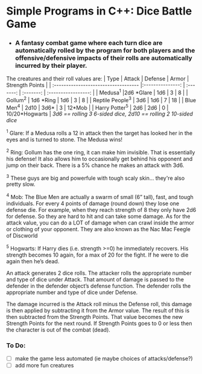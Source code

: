# Simple Programs in C++: Dice Battle Game
- ### A fantasy combat game where each turn dice are automatically rolled by the program for both players and the offensive/defensive impacts of their rolls are automatically incurred by their player.

The creatures and their roll values are:
| Type                                           |  Attack           | Defense | Armor   | Strength Points |
| :----------------------------------- |:---------------: | :-------: | :-------: | :-----------------: |
| Medusa<sup>1</sup>              |2d6 *Glare        | 1d6      | 3          | 8                         |
| Gollum<sup>2</sup>               | 1d6 *Ring        | 1d6      | 3          | 8                         |
| Reptile People<sup>3</sup>   | 3d6                  | 1d6      | 7          | 18                       |
|  Blue Men<sup>4</sup>          | 2d10                | 3d6\*   | 3          | 12\*Mob              |
|  Harry Potter<sup>5</sup>      | 2d6                  | 2d6     | 0          | 10/20\*Hogwarts |
*3d6 == rolling 3 6-sided dice, 2d10 == rolling 2 10-sided dice*

<sup>1</sup>  Glare: If a Medusa rolls a 12 in attack then the target has looked her in the eyes and is turned to stone. The Medusa wins!

<sup>2</sup> Ring: Gollum has the one ring, it can make him invisible. That is essentially his defense! It also allows him to occasionally get behind his opponent and jump on their back. There is a 5% chance he makes an attack with 3d6.

<sup>3</sup> These guys are big and powerfule with tough scaly skin... they're also pretty slow.

<sup>4</sup> Mob: The Blue Men are actually a swarm of small (6” tall), fast, and tough individuals. For every 4 points of damage (round down) they lose one defense die. For example, when they reach strength of 8 they only have 2d6 for defense. So they are hard to hit and can take some damage. As for the attack value, you can do a LOT of damage when can crawl inside the armor or clothing of your opponent. They are also known as the Nac Mac Feegle of Discworld

<sup>5</sup> Hogwarts: If Harry dies (i.e. strength >=0) he immediately recovers. His strength becomes 10 again, for a max of 20 for the fight. If he were to die again then he’s dead.

An attack generates 2 dice rolls. The attacker rolls the appropriate number and type of dice under Attack. That amount of damage is passed to the defender in the defender object’s defense function. The defender rolls the appropriate number and type of dice under Defense.

The damage incurred is the Attack roll minus the Defense roll, this damage is then applied by subtracting it from the Armor value. The result of this is then subtracted from the Strength Points. That value becomes the new Strength Points for the next round. If Strength Points goes to 0 or less then the character is out of the combat (dead).

### To Do:
- [ ] make the game less automated (ie maybe choices of attacks/defense?)
- [ ] add more fun creatures
